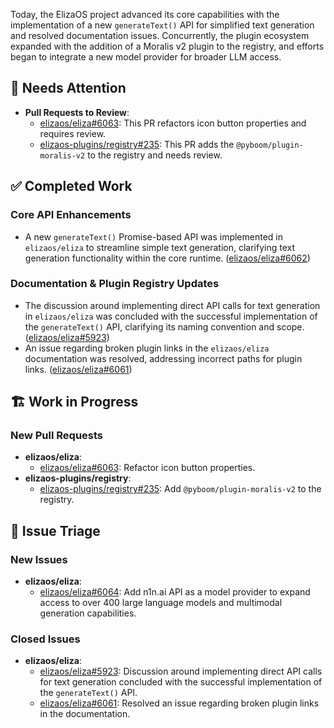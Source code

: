 Today, the ElizaOS project advanced its core capabilities with the implementation of a new `generateText()` API for simplified text generation and resolved documentation issues. Concurrently, the plugin ecosystem expanded with the addition of a Moralis v2 plugin to the registry, and efforts began to integrate a new model provider for broader LLM access.

## 🚨 Needs Attention
- **Pull Requests to Review**:
    - [elizaos/eliza#6063](https://github.com/elizaos/eliza/pull/6063): This PR refactors icon button properties and requires review.
    - [elizaos-plugins/registry#235](https://github.com/elizaos-plugins/registry/pull/235): This PR adds the `@pyboom/plugin-moralis-v2` to the registry and needs review.

## ✅ Completed Work
### Core API Enhancements
- A new `generateText()` Promise-based API was implemented in `elizaos/eliza` to streamline simple text generation, clarifying text generation functionality within the core runtime. ([elizaos/eliza#6062](https://github.com/elizaos/eliza/pull/6062))

### Documentation & Plugin Registry Updates
- The discussion around implementing direct API calls for text generation in `elizaos/eliza` was concluded with the successful implementation of the `generateText()` API, clarifying its naming convention and scope. ([elizaos/eliza#5923](https://github.com/elizaos/eliza/issues/5923))
- An issue regarding broken plugin links in the `elizaos/eliza` documentation was resolved, addressing incorrect paths for plugin links. ([elizaos/eliza#6061](https://github.com/elizaos/eliza/issues/6061))

## 🏗️ Work in Progress
### New Pull Requests
- **elizaos/eliza**:
    - [elizaos/eliza#6063](https://github.com/elizaos/eliza/pull/6063): Refactor icon button properties.
- **elizaos-plugins/registry**:
    - [elizaos-plugins/registry#235](https://github.com/elizaos-plugins/registry/pull/235): Add `@pyboom/plugin-moralis-v2` to the registry.

## 🐞 Issue Triage
### New Issues
- **elizaos/eliza**:
    - [elizaos/eliza#6064](https://github.com/elizaos/eliza/issues/6064): Add n1n.ai API as a model provider to expand access to over 400 large language models and multimodal generation capabilities.

### Closed Issues
- **elizaos/eliza**:
    - [elizaos/eliza#5923](https://github.com/elizaos/eliza/issues/5923): Discussion around implementing direct API calls for text generation concluded with the successful implementation of the `generateText()` API.
    - [elizaos/eliza#6061](https://github.com/elizaos/eliza/issues/6061): Resolved an issue regarding broken plugin links in the documentation.
